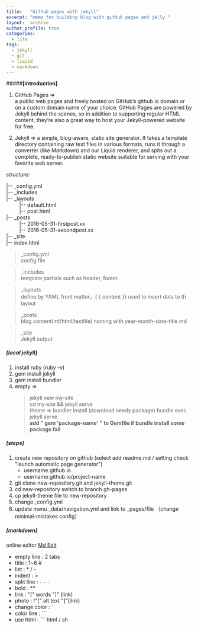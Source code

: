```yaml
---
title:   "Github pages with jekyll"
excerpt: "memo for building blog with github pages and jelly "
layout:  archive
author_profile: true
categories: 
  - life
tags:
  - jekyll
  - git
  - liquid
  - markdown
---
```



#####**[introduction]**    
1. GitHub Pages =>  
a public web pages and freely hosted on GitHub’s github.io domain or on a custom domain name of your choice. GitHub Pages are powered by Jekyll behind the scenes, so in addition to supporting regular HTML content, they’re also a great way to host your Jekyll-powered website for free.

2. Jekyll =>
a simple, blog-aware, static site generator. It takes a template directory containing raw text files in various formats, runs it through a converter (like Markdown) and our Liquid renderer, and spits out a complete, ready-to-publish static website suitable for serving with your favorite web server.

*structure:*

|-- _config.yml  
|-- _includes  
|-- _layouts  
&nbsp;&nbsp;&nbsp;&nbsp;&nbsp;&nbsp;&nbsp;&nbsp;   |-- default.html  
&nbsp;&nbsp;&nbsp;&nbsp;&nbsp;&nbsp;&nbsp;&nbsp;   |-- post.html      
|-- _posts  
&nbsp;&nbsp;&nbsp;&nbsp;&nbsp;&nbsp;&nbsp;&nbsp;   |-- 2016-05-31-firstpost.xx  
&nbsp;&nbsp;&nbsp;&nbsp;&nbsp;&nbsp;&nbsp;&nbsp;   |-- 2016-05-31-secondpost.xx  
|-- _site  
|-- index.html  

>_config.yml  
config file 

>_includes  
template partials such as header, footer

>_layouts  
define by YAML front matter，{ { content }} used to insert data to th layout

>_posts  
blog content(mf/html/textfile) naming with year-month-date-title.md  

>_site  
Jekyll output 

##### **[local jekyll]**      
1. install ruby  (ruby -v)
2. gem install jekyll
3. gem install bundler
4. empty =>   
    > jekyll new my-site  
    > cd my-site && jekyll serve   
    > theme => bundler install (download needy package)
    > bundle exec jekyll serve  
    > **add " gem 'package-name' " to Gemfile if bundle install some package fail**

##### **[steps]**
1. create new repository on github (select add readme.md / setting check "launch automatic page generator")  
   - username.github.io   
   - username.github.io/project-name  
2. git clone new-repository.git and jekyll-theme.git 
3. cd new-repository switch to branch gh-pages
4. cp jekyll-theme file to new-repository
5. change _config.yml
6. update menu _data/navigation.yml and link to _pages/file  （change minimal-mistakes config）

##### **[markdown]**  
online editor [Md Edit]   
* empty line : 2 tabs        
* title      : 1~6 #     
* list       : * / -     
* indent     : >         
* split line       : \- - -   
* bold       : **    
* link       : "[" words "]" (link)      
* photo      : !"[" alt text "]"(link)   
* change color : \`    
* color line   : \`\`\`         
* use html     : \`\`\` html / sh       


   
[GitHub Pages]:     https://pages.github.com/   
[Jekyll]:           https://jekyllrb.com/   
[Jekyll Doc]:       http://jekyllcn.com/docs/templates/
[Jekyll Sites]:     https://github.com/mojombo/jekyll/wiki/Sites    
[Jekyll Bootstrap]: http://jekyllbootstrap.com/ 
[Md Edit]:          http://dillinger.io/    
[MadeMistakes]:     https://mademistakes.com/work/
[MadeMistakes-gb]:  https://github.com/mmistakes/minimal-mistakes/tree/gh-pages
[Liquid]:           https://github.com/Shopify/liquid/wiki/Liquid-for-Designers
